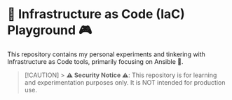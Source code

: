 # 🚀 Infrastructure as Code (IaC) Playground 🎮

This repository contains my personal experiments and tinkering with Infrastructure as Code tools, primarily focusing on Ansible 🔧.

> [!CAUTION] > **⚠️ Security Notice ⚠️**: This repository is for learning and experimentation purposes only. It is NOT intended for production use.
